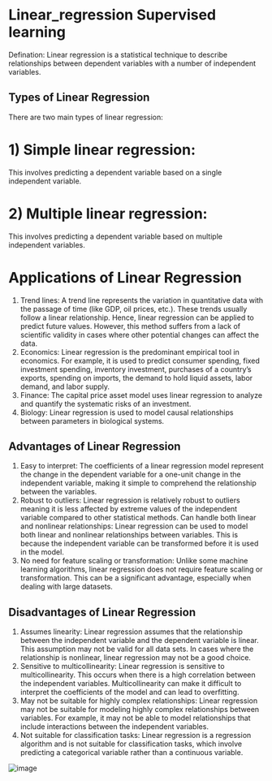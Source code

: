 # Linear_regression Supervised learning 

Defination: Linear regression is a statistical technique to describe relationships between dependent variables with a number of independent variables. 

## Types of Linear Regression
There are two main types of linear regression:

# 1) Simple linear regression: 
This involves predicting a dependent variable based on a single independent variable.
# 2) Multiple linear regression: 
This involves predicting a dependent variable based on multiple independent variables.

# Applications of Linear Regression
1) Trend lines: A trend line represents the variation in quantitative data with the passage of time (like GDP, oil prices, etc.). These trends usually follow a linear relationship. Hence, linear regression can be applied to predict future values. However, this method suffers from a lack of scientific validity in cases where other potential changes can affect the data.
2) Economics: Linear regression is the predominant empirical tool in economics. For example, it is used to predict consumer spending, fixed investment spending, inventory investment, purchases of a country’s exports, spending on imports, the demand to hold liquid assets, labor demand, and labor supply.
3) Finance: The capital price asset model uses linear regression to analyze and quantify the systematic risks of an investment.
4) Biology: Linear regression is used to model causal relationships between parameters in biological systems.

## Advantages of Linear Regression
1)  Easy to interpret: The coefficients of a linear regression model represent the change in the dependent variable for a one-unit change in the independent variable, making it simple to comprehend the relationship between the variables.
2) Robust to outliers: Linear regression is relatively robust to outliers meaning it is less affected by extreme values of the independent variable compared to other statistical methods.
Can handle both linear and nonlinear relationships: Linear regression can be used to model both linear and nonlinear relationships between variables. This is because the independent variable can be transformed before it is used in the model.
3) No need for feature scaling or transformation: Unlike some machine learning algorithms, linear regression does not require feature scaling or transformation. This can be a significant advantage, especially when dealing with large datasets.

## Disadvantages of Linear Regression
1) Assumes linearity: Linear regression assumes that the relationship between the independent variable and the dependent variable is linear. This assumption may not be valid for all data sets. In cases where the relationship is nonlinear, linear regression may not be a good choice.
2) Sensitive to multicollinearity: Linear regression is sensitive to multicollinearity. This occurs when there is a high correlation between the independent variables. Multicollinearity can make it difficult to interpret the coefficients of the model and can lead to overfitting.
3) May not be suitable for highly complex relationships: Linear regression may not be suitable for modeling highly complex relationships between variables. For example, it may not be able to model relationships that include interactions between the independent variables.
4) Not suitable for classification tasks: Linear regression is a regression algorithm and is not suitable for classification tasks, which involve predicting a categorical variable rather than a continuous variable.

![image](https://github.com/Rohitbachchhe17/Linear_regression/assets/163370274/bc724300-b70f-473a-9cbf-624bc7e150cf)

